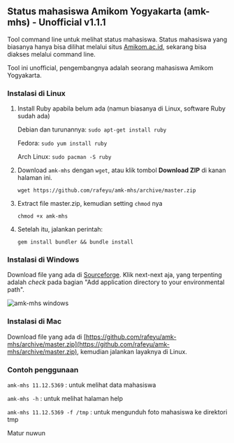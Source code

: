 ## Status mahasiswa Amikom Yogyakarta (amk-mhs) - Unofficial v1.1.1

Tool command line untuk melihat status mahasiswa. Status mahasiswa yang biasanya hanya bisa dilihat melalui situs [Amikom.ac.id](http://amikom.ac.id), sekarang bisa diakses melalui command line.

Tool ini unofficial, pengembangnya adalah seorang mahasiswa Amikom Yogyakarta.

### Instalasi di Linux
1. Install Ruby apabila belum ada (namun biasanya di Linux, software Ruby sudah ada)

    Debian dan turunannya: `sudo apt-get install ruby`

    Fedora: `sudo yum install ruby`

    Arch Linux: `sudo pacman -S ruby`

2. Download `amk-mhs` dengan `wget`, atau klik tombol **Download ZIP** di kanan halaman ini.

    `wget https://github.com/rafeyu/amk-mhs/archive/master.zip`


3. Extract file master.zip, kemudian setting `chmod` nya

    `chmod +x amk-mhs`


4. Setelah itu, jalankan perintah:

    `gem install bundler && bundle install`

### Instalasi di Windows
Download file yang ada di [Sourceforge](http://sourceforge.net/projects/amk-mhs/files/Windows/v1.1.1/amk-mhs-setup.exe/download). Klik next-next aja, yang terpenting adalah *check* pada bagian "Add application directory to your environmental path".

![amk-mhs windows](https://www.dropbox.com/s/430skmvdo1eq6oj/amk-mhs-5.jpg)

### Instalasi di Mac
Download file yang ada di [https://github.com/rafeyu/amk-mhs/archive/master.zip](https://github.com/rafeyu/amk-mhs/archive/master.zip), kemudian jalankan layaknya di Linux.


### Contoh penggunaan
`amk-mhs 11.12.5369` : untuk melihat data mahasiswa

`amk-mhs -h` : untuk melihat halaman help

`amk-mhs 11.12.5369 -f /tmp` : untuk mengunduh foto mahasiswa ke direktori tmp

Matur nuwun
